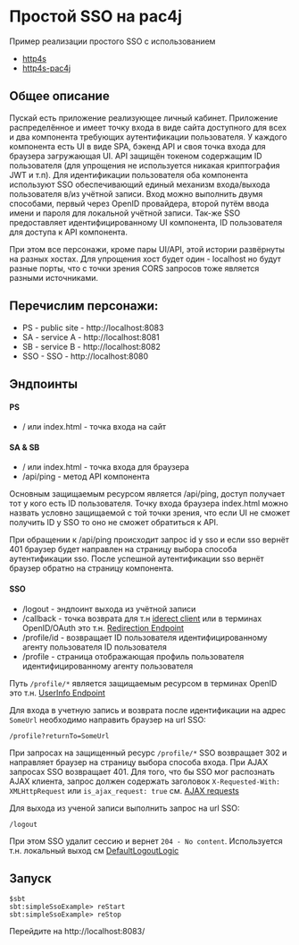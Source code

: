 # Простой SSO на pac4j

Пример реализации простого SSO с использованием

- [http4s](https://http4s.org/v0.21/)
- [http4s-pac4j](https://github.com/pac4j/http4s-pac4j)

## Общее описание

Пускай есть приложение реализующее личный кабинет. Приложение
распределённое и имеет точку входа в виде сайта доступного для всех и два
компонента требующих аутентификации пользователя. У каждого компонента есть
UI в виде SPA, бэкенд API и своя точка входа для браузера загружающая UI.
API защищён токеном содержащим ID пользователя (для упрощения не используется
никакая криптография JWT и т.п).
Для идентификации пользователя оба компонента используют SSO обеспечивающий
единый механизм входа/выхода пользователя в/из учётной записи. Вход можно
выполнить двумя способами, первый через OpenID провайдера, второй путём ввода
имени и пароля для локальной учётной записи. Так-же SSO предоставляет
идентифицированному UI компонента, ID пользователя для доступа к API компонента.

При этом все персонажи, кроме пары UI/API, этой истории
развёрнуты на разных хостах. Для упрощения хост будет один -
localhost но будут разные порты, что с точки зрения CORS запросов тоже
является разными источниками.

## Перечислим персонажи:

- PS - public site - http://localhost:8083
- SA - service A - http://localhost:8081
- SB - service B - http://localhost:8082
- SSO - SSO - http://localhost:8080

## Эндпоинты

#### PS
- / или index.html - точка входа на сайт

#### SA & SB

- / или index.html - точка входа для браузера
- /api/ping - метод API компонента

Основным защищаемым ресурсом является /api/ping, доступ получает тот у кого есть
ID пользователя. Точку входа браузера index.html можно назвать условно защищаемой
с той точки зрения, что если UI не сможет получить ID у SSO то оно не сможет
обратиться к API.

При обращении к /api/ping происходит запрос id у sso и если sso вернёт 401
браузер будет направлен на страницу выбора способа аутентификации sso. После
успешной аутентификации sso вернёт браузер обратно на страницу компонента.

#### SSO

- /logout - эндпоинт выхода из учётной записи
- /callback - точка возврата для т.н [iderect client](http://www.pac4j.org/docs/clients.html)
или в терминах OpenID/OAuth это т.н. [Redirection Endpoint](https://tools.ietf.org/html/rfc6749#section-3.1.2)
- /profile/id - возвращает ID пользователя идентифицированному агенту пользователя
ID пользователя
- /profile - страница отображающая профиль пользователя идентифицированному
агенту пользователя

Путь `/profile/*` является защищаемым ресурсом в терминах OpenID это т.н.
[UserInfo Endpoint](https://openid.net/specs/openid-connect-core-1_0.html#UserInfo)

Для входа в учетную запись и возврата после идентификации на адрес `SomeUrl`
необходимо направить браузер на url SSO:

`/profile?returnTo=SomeUrl`

При запросах на защищенный ресурс `/profile/*` SSO возвращает 302 и направляет браузер
на страницу выбора способа входа. При AJAX запросах SSO возвращает 401.
Для того, что бы SSO мог распознать AJAX клиента, запрос должен содержать заголовок
`X-Requested-With: XMLHttpRequest` или `is_ajax_request: true`
см. [AJAX requests](http://www.pac4j.org/3.9.x/docs/clients.html#5-ajax-requests)

Для выхода из ученой записи выполнить запрос на url SSO:

`/logout`

При этом SSO удалит сессию и вернет `204 - No content`. Используется т.н.
локальный выход см [DefaultLogoutLogic](https://github.com/pac4j/pac4j/blob/458babbc0877521906194d6b31a4761426f5ee4b/pac4j-core/src/main/java/org/pac4j/core/engine/DefaultLogoutLogic.java#L37)


## Запуск

    $sbt
    sbt:simpleSsoExample> reStart
    sbt:simpleSsoExample> reStop

Перейдите на http://localhost:8083/
